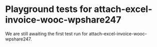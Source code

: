 # Playground tests for attach-excel-invoice-wooc-wpshare247
We are still awaiting the first test run for attach-excel-invoice-wooc-wpshare247.
